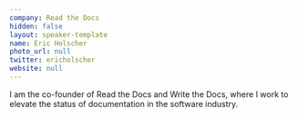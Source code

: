 ```yaml
---
company: Read the Docs
hidden: false
layout: speaker-template
name: Eric Holscher
photo_url: null
twitter: ericholscher
website: null
---
```


I am the co-founder of Read the Docs and Write the Docs, where I work to elevate the status of documentation in the software industry.
